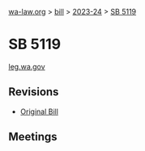 [wa-law.org](/) > [bill](/bill/) > [2023-24](/bill/2023-24/) > [SB 5119](/bill/2023-24/sb/5119/)

# SB 5119
[leg.wa.gov](https://app.leg.wa.gov/billsummary?BillNumber=5119&Year=2023&Initiative=false)

## Revisions
* [Original Bill](1/)

## Meetings